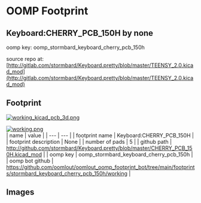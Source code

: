 # OOMP Footprint  
## Keyboard:CHERRY_PCB_150H  by none  
  
oomp key: oomp_stormbard_keyboard_cherry_pcb_150h  
  
source repo at: [http://gitlab.com/stormbard/Keyboard.pretty/blob/master/TEENSY_2.0.kicad_mod](http://gitlab.com/stormbard/Keyboard.pretty/blob/master/TEENSY_2.0.kicad_mod)  
## Footprint  
  
[![working_kicad_pcb_3d.png](working_kicad_pcb_3d_600.png)](working_kicad_pcb_3d.png)  
  
[![working.png](working_600.png)](working.png)  
| name | value | 
| --- | --- | 
| footprint name | Keyboard:CHERRY_PCB_150H | 
| footprint description | None | 
| number of pads | 5 | 
| github path | http://github.com/stormbard/Keyboard.pretty/blob/master/CHERRY_PCB_150H.kicad_mod | 
| oomp key | oomp_stormbard_keyboard_cherry_pcb_150h | 
| oomp bot github | https://github.com/oomlout/oomlout_oomp_footprint_bot/tree/main/footprints/stormbard_keyboard_cherry_pcb_150h/working | 
## Images  
